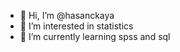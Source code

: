 - 👋 Hi, I’m @hasanckaya
- 👀 I’m interested in statistics
- 🌱 I’m currently learning spss and sql


<!---
hasanckaya/hasanckaya is a ✨ special ✨ repository because its `README.md` (this file) appears on your GitHub profile.
You can click the Preview link to take a look at your changes.
--->
